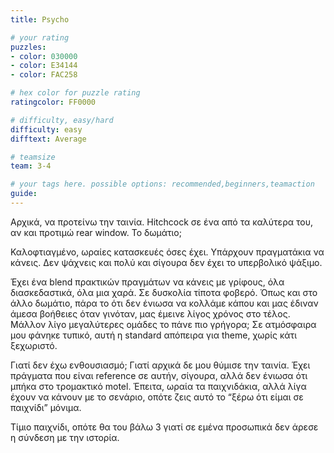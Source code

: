 ```yaml
---
title: Psycho

# your rating
puzzles:
- color: 030000
- color: E34144
- color: FAC258

# hex color for puzzle rating
ratingcolor: FF0000

# difficulty, easy/hard
difficulty: easy
difftext: Average

# teamsize
team: 3-4

# your tags here. possible options: recommended,beginners,teamaction
guide:
---
```


Αρχικά, να προτείνω την ταινία. Hitchcock σε ένα από τα καλύτερα του, αν και προτιμώ rear window. Το δωμάτιο;

Καλοφτιαγμένο, ωραίες κατασκευές όσες έχει. Υπάρχουν πραγματάκια να κάνεις. Δεν ψάχνεις και πολύ και σίγουρα δεν έχει το υπερβολικό ψάξιμο.

Έχει ένα blend πρακτικών πραγμάτων να κάνεις με γρίφους, όλα διασκεδαστικά, όλα μια χαρά. Σε δυσκολία τίποτα φοβερό. Όπως και στο άλλο δωμάτιο, πάρα το ότι δεν ένιωσα να κολλάμε κάπου και μας έδιναν άμεσα βοήθειες όταν γινόταν,
μας έμεινε λίγος χρόνος στο τέλος. Μάλλον λίγο μεγαλύτερες ομάδες το πάνε πιο γρήγορα;
Σε ατμόσφαιρα μου φάνηκε τυπικό, αυτή η standard απόπειρα για theme, χωρίς κάτι ξεχωριστό.

Γιατί δεν έχω ενθουσιασμό; Γιατί αρχικά δε μου θύμισε την ταινία. Έχει πράγματα που είναι reference σε αυτήν, σίγουρα, αλλά δεν ένιωσα ότι μπήκα στο τρομακτικό motel. Έπειτα, ωραία τα παιχνιδάκια, αλλά λίγα έχουν να κάνουν
 με το σενάριο, οπότε ζεις αυτό το “ξέρω ότι είμαι σε παιχνίδι” μόνιμα.

Τίμιο παιχνίδι, οπότε θα του βάλω 3 γιατί σε εμένα προσωπικά δεν άρεσε η σύνδεση με την ιστορία.
